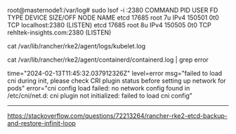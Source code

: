 

root@masternode1:/var/log# sudo lsof -i :2380
COMMAND   PID USER   FD   TYPE DEVICE SIZE/OFF NODE NAME
etcd    17685 root    7u  IPv4 150501      0t0  TCP localhost:2380 (LISTEN)
etcd    17685 root    8u  IPv4 150505      0t0  TCP rehltek-insights.com:2380 (LISTEN)



cat /var/lib/rancher/rke2/agent/logs/kubelet.log

cat /var/lib/rancher/rke2/agent/containerd/containerd.log | grep error

time="2024-02-13T11:45:32.037912326Z" level=error msg="failed to load cni during init, please check CRI plugin status before setting up network for pods" error="cni config load failed: 
no network config found in /etc/cni/net.d: cni plugin not initialized: failed to load cni config"

---

https://stackoverflow.com/questions/72213264/rancher-rke2-etcd-backup-and-restore-infinit-loop


